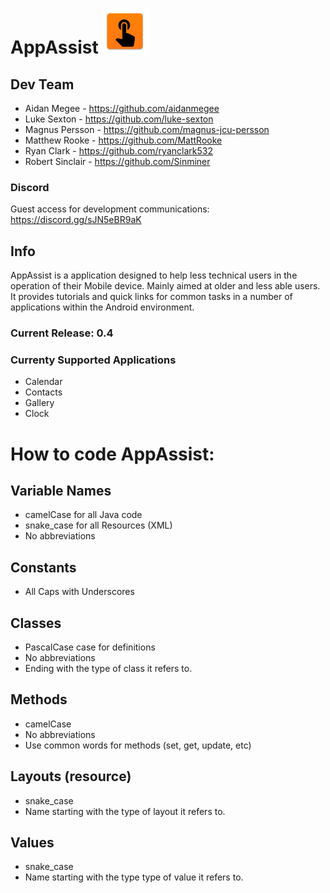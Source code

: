 # AppAssist ![alt text](https://github.com/magnus-jcu-persson/cp3402-almmrr-appsistant/blob/master/app/src/main/res/mipmap-hdpi/ic_launcher.png?raw=true)

## Dev Team
- Aidan Megee - https://github.com/aidanmegee
- Luke Sexton - https://github.com/luke-sexton
- Magnus Persson - https://github.com/magnus-jcu-persson
- Matthew Rooke - https://github.com/MattRooke
- Ryan Clark - https://github.com/ryanclark532
- Robert Sinclair - https://github.com/Sinminer

### Discord
Guest access for development communications: https://discord.gg/sJN5eBR9aK

## Info
AppAssist is a application designed to help less technical users in the operation of their Mobile device. Mainly aimed at older and less able users. It provides tutorials and quick links for common tasks in a number of applications within the Android environment.

### Current Release: 0.4 

### Currenty Supported Applications
- Calendar
- Contacts
- Gallery
- Clock

# How to code AppAssist:
## Variable Names
- camelCase for all Java code
- snake_case for all Resources (XML)
- No abbreviations
## Constants
- All Caps with Underscores
## Classes
- PascalCase case for definitions
- No abbreviations
- Ending with the type of class it refers to.
## Methods
- camelCase
- No abbreviations
- Use common words for methods (set, get, update, etc)
## Layouts (resource)
- snake_case
- Name starting with the type of layout it refers to.
## Values
- snake_case
- Name starting with the type type of value it refers to.
